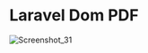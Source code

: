 # Laravel Dom PDF
![Screenshot_31](https://github.com/Limon714/pdf/assets/72975868/a95c8a75-ad58-4f76-a564-78006f7f5ed7)
